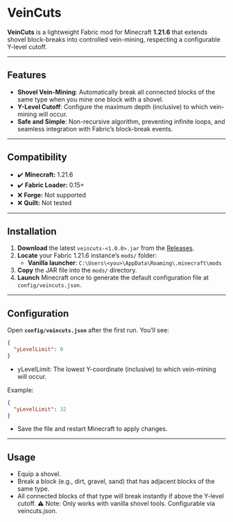 # VeinCuts

**VeinCuts** is a lightweight Fabric mod for Minecraft **1.21.6** that extends shovel block-breaks into controlled vein-mining, respecting a configurable Y-level cutoff.

---

## Features

- **Shovel Vein-Mining**: Automatically break all connected blocks of the same type when you mine one block with a shovel.
- **Y-Level Cutoff**: Configure the maximum depth (inclusive) to which vein-mining will occur.
- **Safe and Simple**: Non-recursive algorithm, preventing infinite loops, and seamless integration with Fabric’s block-break events.

---

## Compatibility

- ✔️ **Minecraft:** 1.21.6  
- ✔️ **Fabric Loader:** 0.15+  
- ❌ **Forge:** Not supported  
- ❌ **Quilt:** Not tested  

---

## Installation

1. **Download** the latest `veincuts-<1.0.0>.jar` from the [Releases](https://github.com/valetivivek/veincuts/releases).
2. **Locate** your Fabric 1.21.6 instance’s `mods/` folder:
   - **Vanilla launcher**: `C:\Users\<you>\AppData\Roaming\.minecraft\mods`
3. **Copy** the JAR file into the `mods/` directory.
4. **Launch** Minecraft once to generate the default configuration file at `config/veincuts.json`.

---

## Configuration

Open **`config/veincuts.json`** after the first run. You’ll see:

```json
{
  "yLevelLimit": 0
}
```
- yLevelLimit: The lowest Y-coordinate (inclusive) to which vein-mining will occur.


Example:
```json
{
  "yLevelLimit": 32
}
```

- Save the file and restart Minecraft to apply changes.

---
## Usage

- Equip a shovel.
- Break a block (e.g., dirt, gravel, sand) that has adjacent blocks of the same type.
- All connected blocks of that type will break instantly if above the Y-level cutoff.
⚠️ Note: Only works with vanilla shovel tools. Configurable via veincuts.json.


